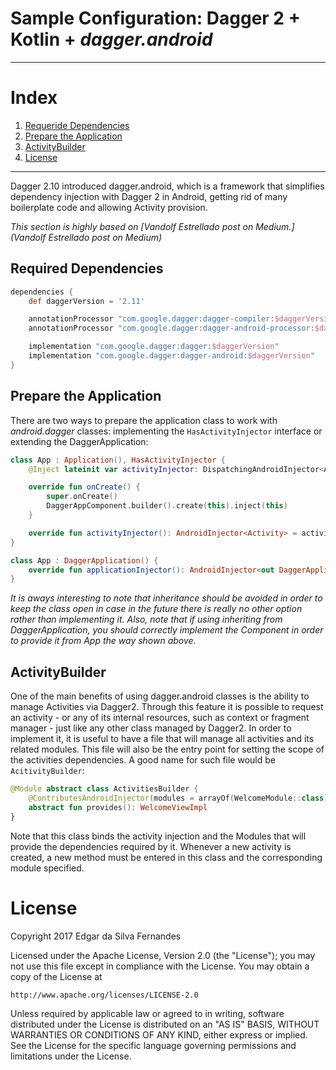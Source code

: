 # Sample Configuration: Dagger 2 + Kotlin + _dagger.android_
---
# Index
 1. [Requeride Dependencies](#dependencies)
 2. [Prepare the Application](#application)
 3. [ActivityBuilder](#activitybuilder)
 4. [License](#license)
---
Dagger 2.10 introduced dagger.android, which is a framework that simplifies dependency injection with Dagger 2 in Android, getting rid of many boilerplate code and allowing Activity provision.

_This section is highly based on [Vandolf Estrellado post on Medium.](Vandolf Estrellado post on Medium)_

<a name="dependencies"></a>

## Required Dependencies
```Groovy
dependencies {
    def daggerVersion = '2.11'

    annotationProcessor "com.google.dagger:dagger-compiler:$daggerVersion"
    annotationProcessor "com.google.dagger:dagger-android-processor:$daggerVersion"

    implementation "com.google.dagger:dagger:$daggerVersion"
    implementation "com.google.dagger:dagger-android:$daggerVersion"
}
```

<a name="application"></a>

## Prepare the Application
There are two ways to prepare the application class to work with _android.dagger_ classes: implementing the ```HasActivityInjector``` interface or extending the DaggerApplication:

```Kotlin
class App : Application(), HasActivityInjector {
    @Inject lateinit var activityInjector: DispatchingAndroidInjector<Activity>

    override fun onCreate() {
        super.onCreate()
        DaggerAppComponent.builder().create(this).inject(this)
    }

    override fun activityInjector(): AndroidInjector<Activity> = activityInjector
}

class App : DaggerApplication() {
    override fun applicationInjector(): AndroidInjector<out DaggerApplication> = DaggerAppComponent.builder().create(this)
}
```
_It is aways interesting to note that inheritance should be avoided in order to keep the class open in case in the future there is really no other option rather than implementing it. Also, note that if using inheriting from DaggerApplication, you should correctly implement the Component in order to provide it from App the way shown above._

<a name="activitybuilder"></a>

## ActivityBuilder
One of the main benefits of using dagger.android classes is the ability to manage Activities via Dagger2. Through this feature it is possible to request an activity - or any of its internal resources, such as context or fragment manager - just like any other class managed by Dagger2. In order to implement it, it is useful to have a file that will manage all activities and its related modules. This file will also be the entry point for setting the scope of the activities dependencies. A good name for such file would be ```AcitivityBuilder```:

```Kotlin
@Module abstract class ActivitiesBuilder {
    @ContributesAndroidInjector(modules = arrayOf(WelcomeModule::class))
    abstract fun provides(): WelcomeViewImpl
}
```
Note that this class binds the activity injection and the Modules that will provide the dependencies required by it. Whenever a new activity is created, a new method must be entered in this class and the corresponding module specified.

<a name="license"></a>

# License
Copyright 2017 Edgar da Silva Fernandes

Licensed under the Apache License, Version 2.0 (the "License");
you may not use this file except in compliance with the License.
You may obtain a copy of the License at

    http://www.apache.org/licenses/LICENSE-2.0

Unless required by applicable law or agreed to in writing, software
distributed under the License is distributed on an "AS IS" BASIS,
WITHOUT WARRANTIES OR CONDITIONS OF ANY KIND, either express or implied.
See the License for the specific language governing permissions and
limitations under the License.
